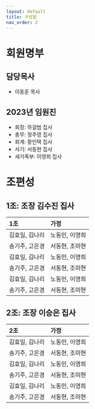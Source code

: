```yaml
---
layout: default
title: 구성원
nav_order: 2 
---
```

# 회원명부

## 담당목사
- 이동훈 목사

## 2023년 임원진
- 회장: 하걸범 집사
- 총무: 정주영 집사
- 회계: 황인택 집사
- 서기: 서동현 집사
- 새가족부: 이영희 집사

## 

# 조편성 
## 1조: 조장 김수진 집사
| 1조 | 가정 | 
|:-----|:-----| 
| 김효일, 김나리 | 노동민, 이영희 | 
| 송기주, 고은경 | 서동현, 조미현 | 
| 김효일, 김나리 | 노동민, 이영희 | 
| 송기주, 고은경 | 서동현, 조미현 | 
| 김효일, 김나리 | 노동민, 이영희 | 
| 송기주, 고은경 | 서동현, 조미현 | 

## 2조: 조장 이승은 집사 
| 2조 | 가정 | 
|:-----|:-----| 
| 김효일, 김나리 | 노동민, 이영희 | 
| 송기주, 고은경 | 서동현, 조미현 | 
| 김효일, 김나리 | 노동민, 이영희 | 
| 송기주, 고은경 | 서동현, 조미현 | 
| 김효일, 김나리 | 노동민, 이영희 | 
| 송기주, 고은경 | 서동현, 조미현 | 

